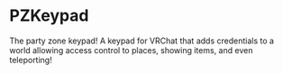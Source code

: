 # PZKeypad
The party zone keypad! A keypad for VRChat that adds credentials to a world allowing access control to places, showing items, and  even teleporting!
